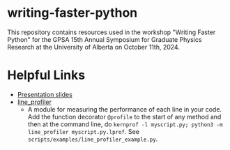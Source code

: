 # writing-faster-python
 This repository contains resources used in the workshop "Writing Faster Python" for the GPSA 15th Annual Symposium for Graduate Physics Research at the University of Alberta on October 11th, 2024.

# Helpful Links
   - [Presentation slides](https://docs.google.com/presentation/d/1gpqly7idl1oXKRlYrjA9b4HAhZeGL0X1HxyYaBq1Iwc/edit?usp=sharing)
   - [line_profiler](https://github.com/pyutils/line_profiler)
      - A module for measuring the performance of each line in your code. Add the function decorator `@profile` to the start of any method and then at the command line, do `kernprof -l myscript.py; python3 -m line_profiler myscript.py.lprof`. See `scripts/examples/line_profiler_example.py`.
